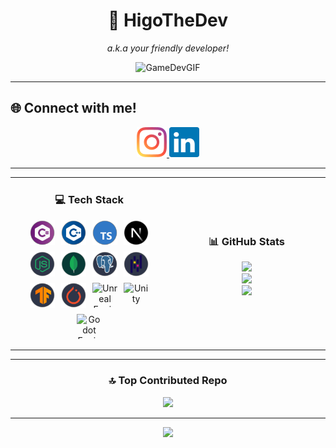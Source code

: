 <div align="center">

# 💫 HigoTheDev  
*a.k.a your friendly developer!*  

![GameDevGIF](https://media4.giphy.com/media/v1.Y2lkPTc5MGI3NjExMTF2dWVzbXVmMjJsMWhtbzNsaXVxN2I4ODdjYmY5MDFyY3U2dWw2aiZlcD12MV9pbnRlcm5hbF9naWZfYnlfaWQmY3Q9Zw/ckr4W2ppxPBeIF8dx4/giphy.gif)

</div>

---

## 🌐 Connect with me!
<p align="center">
  <a href="https://instagram.com/j_higo_">
    <img src="https://github.com/CLorant/readme-social-icons/blob/main/medium/colored/instagram.svg" />
  </a>
  <a href="https://www.linkedin.com/in/luong-pham-84470b316">
    <img src="https://github.com/CLorant/readme-social-icons/blob/main/medium/colored/linkedin.svg" />
  </a>
</p>

---

<table align="center">
<tr>
<td align="center" width="50%">

### 💻 Tech Stack
<p align="center" style="display:flex;flex-wrap:wrap;justify-content:center;gap:10px;">
  <img src="https://raw.githubusercontent.com/YuheshPandian/ICONIC/main/icons/dark/csharp.svg" width="40" height="40" alt="C#" />
  <img src="https://raw.githubusercontent.com/YuheshPandian/ICONIC/main/icons/dark/cpp.svg" width="40" height="40" alt="C++" />
  <img src="https://raw.githubusercontent.com/YuheshPandian/ICONIC/main/icons/dark/typescript.svg" width="40" height="40" alt="TypeScript" />
  <img src="https://raw.githubusercontent.com/YuheshPandian/ICONIC/main/icons/dark/nextjs.svg" width="40" height="40" alt="Next.js" />
  <img src="https://raw.githubusercontent.com/YuheshPandian/ICONIC/main/icons/dark/nodejs.svg" width="40" height="40" alt="NodeJS" />
  <img src="https://raw.githubusercontent.com/YuheshPandian/ICONIC/main/icons/dark/mongodb.svg" width="40" height="40" alt="MongoDB" />
  <img src="https://raw.githubusercontent.com/YuheshPandian/ICONIC/main/icons/dark/postgresql.svg" width="40" height="40" alt="PostgreSQL" />
  <img src="https://raw.githubusercontent.com/YuheshPandian/ICONIC/main/icons/dark/pandas.svg" width="40" height="40" alt="Pandas" />
  <img src="https://raw.githubusercontent.com/YuheshPandian/ICONIC/main/icons/dark/tensorflow.svg" width="40" height="40" alt="TensorFlow" />
  <img src="https://raw.githubusercontent.com/YuheshPandian/ICONIC/main/icons/dark/pytorch.svg" width="40" height="40" alt="PyTorch" />
  <img src="https://raw.githubusercontent.com/marwin1991/profile-technology-icons/refs/heads/main/icons/unreal_engine.png" width="40" height="40" alt="Unreal Engine" />
  <img src="https://raw.githubusercontent.com/marwin1991/profile-technology-icons/refs/heads/main/icons/unity.png" width="40" height="40" alt="Unity" />
  <img src="https://raw.githubusercontent.com/marwin1991/profile-technology-icons/refs/heads/main/icons/godot.png" width="40" height="40" alt="Godot Engine" />
</p>

</td>
<td align="center" width="50%">

### 📊 GitHub Stats
![](https://github-readme-stats.vercel.app/api?username=HigoTheDev&theme=dark&hide_border=false&include_all_commits=false&count_private=false)<br/>
![](https://nirzak-streak-stats.vercel.app/?user=HigoTheDev&theme=dark&hide_border=false)<br/>
![](https://github-readme-stats.vercel.app/api/top-langs/?username=HigoTheDev&theme=dark&hide_border=false&include_all_commits=false&count_private=false&layout=compact)

</td>
</tr>
</table>

---

<div align="center">

### 🔝 Top Contributed Repo
![](https://github-contributor-stats.vercel.app/api?username=HigoTheDev&limit=5&theme=tokyonight&combine_all_yearly_contributions=true)

---

[![](https://visitcount.itsvg.in/api?id=HigoTheDev&icon=0&color=0)](https://visitcount.itsvg.in)

</div>
